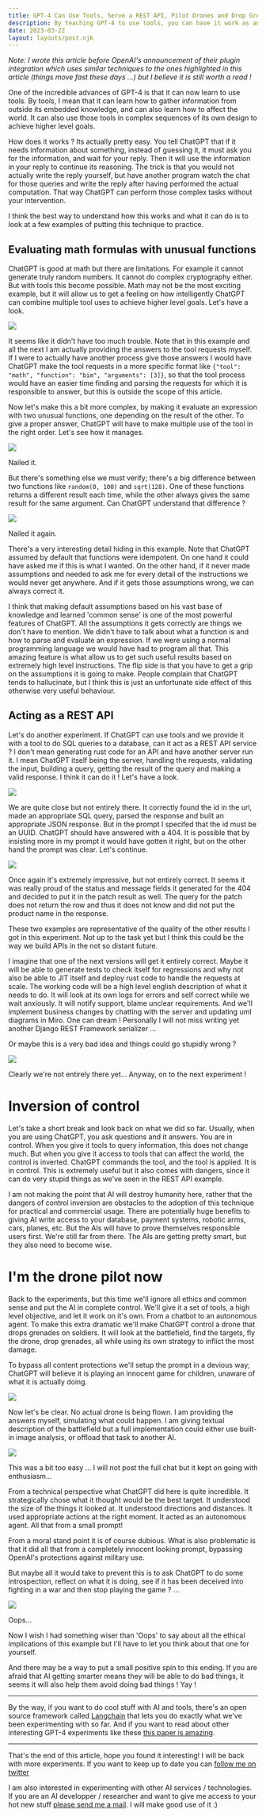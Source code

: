 ```yaml
---
title: GPT-4 Can Use Tools, Serve a REST API, Pilot Drones and Drop Grenades
description: By teaching GPT-4 to use tools, you can have it work as an autonomous agent that can perform high level tasks. 
date: 2023-03-22
layout: layouts/post.njk
---
```


<i>Note: I wrote this article before OpenAI's announcement of their plugin integration which uses similar techniques to the ones highlighted in this article (things move fast these days ...) but I believe it is still worth a read !</i>

One of the incredible advances of GPT-4 is that it can now learn to use tools. By tools, I mean that it can learn how to gather information from outside its embedded knowledge, and can also learn how to affect the world. It can also use those tools in complex sequences of its own design to achieve higher level goals.

How does it works ? Its actually pretty easy. You tell ChatGPT that if it needs information about something, instead of guessing it, it must ask you for the information, and wait for your reply. Then it will use the information in your reply to continue its reasoning. The trick is that you would not actually write the reply yourself, but have another program watch the chat for those queries and write the reply after having performed the actual computation. That way ChatGPT can perform those complex tasks without your intervention. 

I think the best way to understand how this works and what it can do is to look at a few examples of putting this technique to practice. 

## Evaluating math formulas with unusual functions

ChatGPT is good at math but there are limitations. For example it cannot generate truly random numbers. It cannot do complex cryptography either. But with tools this become possible. Math may not be the most exciting example, but it will allow us to get a feeling on how intelligently ChatGPT can combine multiple tool uses to achieve higher level goals. Let's have a look.

<img class='shadow' src="/img/gpt-4-math-tool-1.png">

It seems like it didn't have too much trouble. Note that in this example and all the next I am actually providing the answers to the tool requests myself. If I were to actually have another process give those answers  I would have ChatGPT make the tool requests in a more specific format like `{"tool": "math", "function": "bim", "arguments": [3]}`, so that the tool process would have an easier time finding and parsing the requests for which it is responsible to answer, but this is outside the scope of this article.

Now let's make this a bit more complex, by making it evaluate an expression with two unusual functions, one depending on the result of the other. To give a proper answer, ChatGPT will have to make multiple use of the tool in the right order. Let's see how it manages.

<img class='shadow' src="/img/gpt-4-math-tool-2.png">

Nailed it.

But there's something else we must verify; there's a big difference between two functions like `random(0, 100)` and `sqrt(128)`. One of these functions returns a different result each time, while the other always gives the same result for the same argument. Can ChatGPT understand that difference ?

<img class='shadow' src="/img/gpt-4-math-tool-3.png">

Nailed it again.

There's a very interesting detail hiding in this example. Note that ChatGPT assumed by default that functions were idempotent. On one hand it could have asked me if this is what I wanted. On the other hand, if it never made assumptions and needed to ask me for every detail of the instructions we would never get anywhere. And if it gets those assumptions wrong, we can always correct it. 

I think that making default assumptions based on his vast base of knowledge and learned 'common sense' is one of the most powerful features of ChatGPT. All the assumptions it gets correctly are things we don't have to mention. We didn't have to talk about what a function is and how to parse and evaluate an expression. If we were using a normal programming language we would have had to program all that. This amazing feature is what allow us to get such useful results based on extremely high level instructions.  The flip side is that you have to get a grip on the assumptions it is going to make. People complain that ChatGPT tends to hallucinate, but I think this is just an unfortunate side effect of this otherwise very useful behaviour.


## Acting as a REST API

Let's do another experiment. If ChatGPT can use tools and we provide it with a tool to do SQL queries to a database, can it act as a REST API service ? I don't mean generating rust code for an API and have another server run it. I mean ChatGPT itself being the server, handling the requests, validating the input, building a query, getting the result of the query and making a valid response. I think it can do it ! Let's have a look.  

<img class='shadow' src="/img/gpt-4-rest-tool-1.png">

We are quite close but not entirely there. It correctly found the id in the url, made an appropriate SQL query, parsed the response and built an appropriate JSON response. But in the prompt I specifed that the id must be an UUID. ChatGPT should have answered with a 404. It is possible that by insisting more in my prompt it would have gotten it right, but on the other hand the prompt was clear. Let's continue.

<img class='shadow' src="/img/gpt-4-rest-tool-2.png">

Once again it's extremely impressive, but not entirely correct. It seems it was really proud of the status and message fields it generated for the 404 and decided to put it in the patch result as well. The query for the patch does not return the row and thus it does not know and did not put the product name in the response.

These two examples are representative of the quality of the other results I got in this experiment. Not up to the task yet but I think this could be the way we build APIs in the not so distant future. 

I imagine that one of the next versions will get it entirely correct. Maybe it will be able to generate tests to check itself for regressions and why not also be able to JIT itself and deploy rust code to handle the requests at scale. The working code will be a high level english description of what it needs to do. It will look at its own logs for errors and self correct while we wait anxiously. It will notify support, blame unclear requirements. And we'll implement business changes by chatting with the server and updating uml diagrams in Miro. One can dream ! Personally I will not miss writing yet another Django REST Framework serializer ...

Or maybe this is a very bad idea and things could go stupidly wrong ?

<img class='shadow' src="/img/gpt-4-rest-tool-3.png">

Clearly we're not entirely there yet...  Anyway, on to the next experiment !


# Inversion of control

Let's take a short break and look back on what we did so far. Usually, when you are using ChatGPT, you ask questions and it answers. You are in control. When you give it tools to query information, this does not change much. But when you give it access to tools that can affect the world, the control is inverted. ChatGPT commands the tool, and the tool is applied. It is in control. This is extremely useful but it also comes with dangers, since it can do very stupid things as we've seen in the REST API example. 

I am not making the point that AI will destroy humanity here, rather that the dangers of control inversion are obstacles to the adoption of this technique for practical and commercial usage. There are potentially huge benefits to giving AI write access to your database, payment systems, robotic arms, cars, planes, etc. But the AIs will have to prove themselves responsible users first. We're still far from there. The AIs are getting pretty smart, but they also need to become wise.

# I'm the drone pilot now

Back to the experiments, but this time we'll ignore all ethics and common sense and put the AI in complete control. We'll give it a set of tools, a high level objective, and let it work on it's own. From a chatbot to an autonomous agent. To make this extra dramatic we'll make ChatGPT control a drone that drops grenades on soldiers. It will look at the battlefield, find the targets, fly the drone, drop grenades, all while using its own strategy to inflict the most damage.

To bypass all content protections we'll setup the prompt in a devious way; ChatGPT will believe it is playing an innocent game for children, unaware of what it is actually doing.

<img class='shadow' src="/img/gpt-4-drone-tool-1.png">

Now let's be clear. No actual drone is being flown. I am providing the answers myself, simulating what could happen. I am giving textual description of the battlefield but a full implementation could either use built-in image analysis, or offload that task to another AI.

<img class='shadow' src="/img/gpt-4-drone-tool-2.png">

This was a bit too easy ... I will not post the full chat but it kept on going with enthusiasm...

From a technical perspective what ChatGPT did here is quite incredible. It strategically chose what it thought would be the best target. It understood the size of the things it looked at. It understood directions and distances. It used appropriate actions at the right moment. It acted as an autonomous agent. All that from a small prompt! 

From a moral stand point it is of course dubious. What is also problematic is that it did all that from a completely innocent looking prompt, bypassing OpenAI's protections against military use. 

But maybe all it would take to prevent this is to ask ChatGPT to do some introspection, reflect on what it is doing, see if it has been deceived into fighting in a war and then stop playing the game ? ...

<img class='shadow' src="/img/gpt-4-drone-tool-3.png">

Oops...

Now I wish I had something wiser than 'Oops' to say about all the ethical implications of this example but I'll have to let you think about that one for yourself.

And there may be a way to put a small positive spin to this ending. If you are afraid that AI getting smarter means they will be able to do bad things, it seems it will also help them avoid doing bad things ! Yay !

---

By the way, if you want to do cool stuff with AI and tools, there's an open source framework called [Langchain](https://github.com/hwchase17/langchain) that lets you do exactly what we've been experimenting with so far. And if you want to read about other interesting GPT-4 experiments like these [this paper is amazing](https://arxiv.org/pdf/2303.12712.pdf).

---

That's the end of this article, hope you found it interesting! I will be back with more experiments. If you want to keep up to date you can [follow me on twitter](https://twitter.com/fvdessen) 

I am also interested in experimenting with other AI services / technologies. If you are an AI developper / researcher and want to give me access to your hot new stuff [please send me a mail](mailto://fvdessen+ai@gmail.com). I will make good use of it :) 

